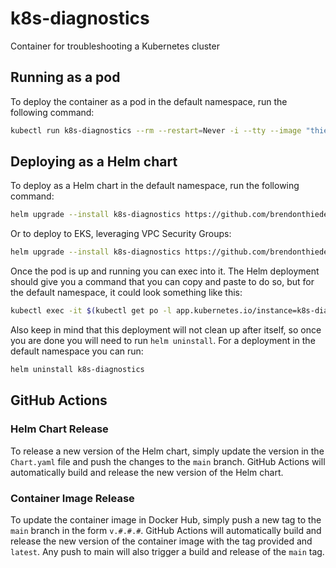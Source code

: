 # k8s-diagnostics

Container for troubleshooting a Kubernetes cluster

## Running as a pod

To deploy the container as a pod in the default namespace, run the following command:

```bash
kubectl run k8s-diagnostics --rm --restart=Never -i --tty --image "thiedebr/k8s-diagnostics:latest" -- /bin/bash
```

## Deploying as a Helm chart

To deploy as a Helm chart in the default namespace, run the following command:

```bash
helm upgrade --install k8s-diagnostics https://github.com/brendonthiede/k8s-diagnostics/releases/download/k8s-diagnostics-1.1.1/k8s-diagnostics-1.1.1.tgz
```

Or to deploy to EKS, leveraging VPC Security Groups:

```bash
helm upgrade --install k8s-diagnostics https://github.com/brendonthiede/k8s-diagnostics/releases/download/k8s-diagnostics-1.1.1/k8s-diagnostics-1.1.1.tgz --set "podSecurityGroupIds={sg-000aaabbbcccddeff,sg-111aaabbbcccddeff}"
```

Once the pod is up and running you can exec into it. The Helm deployment should give you a command that you can copy and paste to do so, but for the default namespace, it could look something like this:

```bash
kubectl exec -it $(kubectl get po -l app.kubernetes.io/instance=k8s-diagnostics -o name) -- /bin/bash
```

Also keep in mind that this deployment will not clean up after itself, so once you are done you will need to run `helm uninstall`. For a deployment in the default namespace you can run:

```bash
helm uninstall k8s-diagnostics
```

## GitHub Actions

### Helm Chart Release

To release a new version of the Helm chart, simply update the version in the `Chart.yaml` file and push the changes to the `main` branch. GitHub Actions will automatically build and release the new version of the Helm chart.

### Container Image Release

To update the container image in Docker Hub, simply push a new tag to the `main` branch in the form `v.#.#.#`. GitHub Actions will automatically build and release the new version of the container image with the tag provided and `latest`. Any push to main will also trigger a build and release of the `main` tag.
